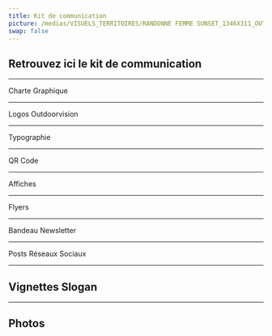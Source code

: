 ```yaml
---
title: Kit de communication
picture: /medias/VISUELS_TERRITOIRES/RANDONNE FEMME SUNSET_1346X311_OUTDOORVISION_P-Jayet.jpg
swap: false
---
```


## Retrouvez ici le kit de communication

---

Charte Graphique

---

Logos Outdoorvision

---

Typographie

---

QR Code

---

Affiches

---

Flyers

---

Bandeau Newsletter

---

Posts Réseaux Sociaux

---

## Vignettes Slogan

---

## Photos

